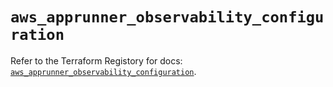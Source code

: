 # `aws_apprunner_observability_configuration`

Refer to the Terraform Registory for docs: [`aws_apprunner_observability_configuration`](https://registry.terraform.io/providers/hashicorp/aws/5.27.0/docs/resources/apprunner_observability_configuration).
